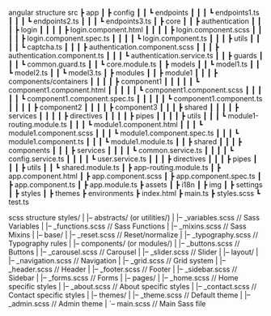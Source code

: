 angular structure
src
┣ app
┃ ┣ config
┃ ┃ ┗ endpoints
┃ ┃ ┃ ┗ endpoints1.ts
┃ ┃ ┃ ┗ endpoints2.ts
┃ ┃ ┃ ┗ endpoints3.ts
┃ ┣ core
┃ ┃ ┣ authentication
┃ ┃ ┃ ┣ login
┃ ┃ ┃ ┃ ┣ login.component.html
┃ ┃ ┃ ┃ ┣ login.component.scss
┃ ┃ ┃ ┃ ┣ login.component.spec.ts
┃ ┃ ┃ ┃ ┗ login.component.ts
┃ ┃ ┃ ┣ utils
┃ ┃ ┃ ┃ ┗ captcha.ts
┃ ┃ ┃ ┣ authentication.component.scss
┃ ┃ ┃ ┣ authentication.component.ts
┃ ┃ ┃ ┗ authentication.service.ts
┃ ┃ ┣ guards
┃ ┃ ┃ ┗ common.guard.ts
┃ ┃ ┗ core.module.ts
┃ ┣ models
┃ ┃ ┗ model1.ts
┃ ┃ ┗ model2.ts
┃ ┃ ┗ model3.ts
┃ ┣ modules
┃ ┃ ┣ module1
┃ ┃ ┃ ┣ components/containers
┃ ┃ ┃ ┃ ┣ component1
┃ ┃ ┃ ┃ ┃ ┗ component1.component.html
┃ ┃ ┃ ┃ ┃ ┗ component1.component.scss
┃ ┃ ┃ ┃ ┃ ┗ component1.component.spec.ts
┃ ┃ ┃ ┃ ┃ ┗ component1.component.ts
┃ ┃ ┃ ┃ ┣ component2
┃ ┃ ┃ ┃ ┣ component3
┃ ┃ ┃ ┣ shared
┃ ┃ ┃ ┃ ┣ services
┃ ┃ ┃ ┃ ┣ directives
┃ ┃ ┃ ┃ ┣ pipes
┃ ┃ ┃ ┃ ┣ utils
┃ ┃ ┃ ┗ module1-routing.module.ts
┃ ┃ ┃ ┗ module1.component.html
┃ ┃ ┃ ┗ module1.component.scss
┃ ┃ ┃ ┗ module1.component.spec.ts
┃ ┃ ┃ ┗ module1.component.ts
┃ ┃ ┃ ┗ module1.module.ts
┃ ┃ ┣ shared
┃ ┃ ┃ ┣ components
┃ ┃ ┃ ┣ services
┃ ┃ ┃ ┃ ┗ common.service.ts
┃ ┃ ┃ ┃ ┗ config.service.ts
┃ ┃ ┃ ┃ ┗ user.service.ts
┃ ┃ ┃ ┣ directives
┃ ┃ ┃ ┣ pipes
┃ ┃ ┃ ┣ utils
┃ ┃ ┗ shared.module.ts
┃ ┣ app-routing.module.ts
┃ ┣ app.component.html
┃ ┣ app.component.scss
┃ ┣ app.component.spec.ts
┃ ┣ app.component.ts
┃ ┣ app.module.ts
┣ assets
┃ ┣ i18n
┃ ┣ img
┃ ┣ settings
┃ ┣ styles
┃ ┣ themes
┣ environments
┣ index.html
┣ main.ts
┣ styles.scss
┗ test.ts

scss structure
styles/
|
|– abstracts/ (or utilities/)
| |– \_variables.scss // Sass Variables
| |– \_functions.scss // Sass Functions
| |– \_mixins.scss // Sass Mixins
|
|– base/
| |– \_reset.scss // Reset/normalize
| |– \_typography.scss // Typography rules
|
|– components/ (or modules/)
| |– \_buttons.scss // Buttons
| |– \_carousel.scss // Carousel
| |– \_slider.scss // Slider
|
|– layout/
| |– \_navigation.scss // Navigation
| |– \_grid.scss // Grid system
| |– \_header.scss // Header
| |– \_footer.scss // Footer
| |– \_sidebar.scss // Sidebar
| |– \_forms.scss // Forms
|
|– pages/
| |– \_home.scss // Home specific styles
| |– \_about.scss // About specific styles
| |– \_contact.scss // Contact specific styles
|
|– themes/
| |– \_theme.scss // Default theme
| |– \_admin.scss // Admin theme
|
`– main.scss // Main Sass file
